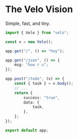 # The Velo Vision

Simple, fast, and tiny.

```ts
import { Velo } from "velo";

const v = new Velo();

app.get("/", () => "hey");

app.get("/json", () => {
	msg: "how r u";
});

app.post("/todo", (v) => {
	const { task } = v.body();
	// ...
	return {
		success: "true",
		data: {
			task,
		},
	};
});

export default app;
```
